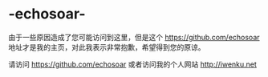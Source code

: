 # -echosoar-
由于一些原因造成了您可能访问到这里，但是这个 https://github.com/echosoar 地址才是我的主页，对此我表示非常抱歉，希望得到您的原谅。

请访问  https://github.com/echosoar 
或者访问我的个人网站 http://iwenku.net

